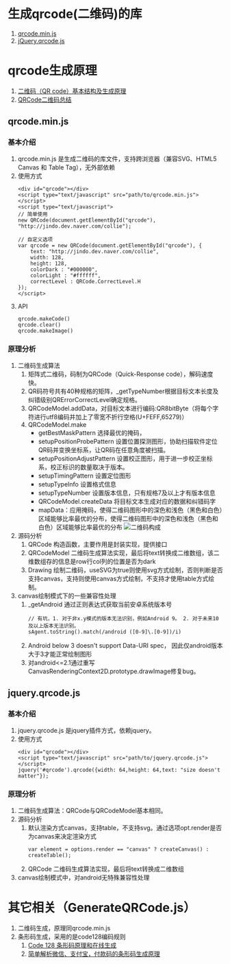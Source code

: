 # 生成qrcode(二维码)的库
1. [qrcode.min.js](https://github.com/davidshimjs/qrcodejs)
2. [jQuery.qrcode.js](https://github.com/jeromeetienne/jquery-qrcode)

# qrcode生成原理
1. [二维码（QR code）基本结构及生成原理](https://blog.csdn.net/u012611878/article/details/53167009)
2. [QRCode二维码总结](https://blog.csdn.net/liulina603/article/details/42099121)

## qrcode.min.js
### 基本介绍
1. qrcode.min.js 是生成二维码的库文件，支持跨浏览器（兼容SVG、HTML5 Canvas 和 Table Tag），无外部依赖
2. 使用方式
    ```
    <div id="qrcode"></div>
    <script type="text/javascript" src="path/to/qrcode.min.js"></script>
    <script type="text/javascript">
    // 简单使用
    new QRCode(document.getElementById("qrcode"), "http://jindo.dev.naver.com/collie");

    // 自定义选项
    var qrcode = new QRCode(document.getElementById("qrcode"), {
    	text: "http://jindo.dev.naver.com/collie",
    	width: 128,
    	height: 128,
    	colorDark : "#000000",
    	colorLight : "#ffffff",
    	correctLevel : QRCode.CorrectLevel.H
    });
    </script>
    ```
3. API
    ```
    qrcode.makeCode()
    qrcode.clear()
    qrcode.makeImage()
    ```
### 原理分析
1. 二维码生成算法
    1. 矩阵式二维码，码制为QRCode（Quick-Response code），解码速度快。
    2. QR码符号共有40种规格的矩阵，_getTypeNumber根据目标文本长度及纠错级别QRErrorCorrectLevel确定规格。
    3. QRCodeModel.addData，对目标文本进行编码:QR8bitByte（将每个字符进行utf8编码并加上了零宽不折行空格(U+FEFF,65279)）
    4. QRCodeModel.make
        - getBestMaskPattern 选择最优的掩码，
        - setupPositionProbePattern 设置位置探测图形，协助扫描软件定位QR码并变换坐标系，让QR码在任意角度被扫描。
        - setupPositionAdjustPattern 设置校正图形，用于进一步校正坐标系，校正标识的数量取决于版本。
        - setupTimingPattern 设置定位图形
        - setupTypeInfo 设置格式信息
        - setupTypeNumber 设置版本信息，只有规格7及以上才有版本信息
        - QRCodeModel.createData 将目标文本生成对应的数据和纠错码字
        - mapData：应用掩码，使得二维码图形中的深色和浅色（黑色和白色）区域能够比率最优的分布，使得二维码图形中的深色和浅色（黑色和白色）区域能够比率最优的分布
![二维码构成](https://github.com/cleverpp/SourceAnalytics/blob/master/qrcode/qrcode-zn.jpg)
2. 源码分析
    1. QRCode 构造函数，主要作用是封装实现，提供接口
    2. QRCodeModel 二维码生成算法实现，最后将text转换成二维数组，该二维数组存的信息是row行col列的位置是否为dark
    3. Drawing 绘制二维码，useSVG为true则使用svg方式绘制，否则判断是否支持canvas，支持则使用canvas方式绘制，不支持才使用table方式绘制。
3. canvas绘制模式下的一些兼容性处理
    1. _getAndroid 通过正则表达式获取当前安卓系统版本号
        ```
        // 有坑，1. 对于非x.y模式的版本无法识别，例如Android 9。 2. 对于未来10及以上版本无法识别。
        sAgent.toString().match(/android ([0-9]\.[0-9])/i)
        ```
    2. Android below 3 doesn't support Data-URI spec， 因此仅android版本大于3才能正常绘制图形
    3. 对android<=2.1通过重写CanvasRenderingContext2D.prototype.drawImage修复bug。

## jquery.qrcode.js
### 基本介绍
1. jquery.qrcode.js 是jquery插件方式，依赖jquery。
2. 使用方式
    ```
    <div id="qrcode"></div>
    <script type="text/javascript" src="path/to/jquery.qrcode.js"></script>
    jquery('#qrcode').qrcode({width: 64,height: 64,text: "size doesn't matter"});
    ```
### 原理分析
1. 二维码生成算法：QRCode与QRCodeModel基本相同。
2. 源码分析
    1. 默认渲染方式canvas，支持table，不支持svg。通过选项opt.render是否为canvas来决定渲染方式
       ```
       var element = options.render == "canvas" ? createCanvas() : createTable();
       ```
    2. QRCode 二维码生成算法实现，最后将text转换成二维数组
3. canvas绘制模式中，对android无特殊兼容性处理

# 其它相关（GenerateQRCode.js）
1. 二维码生成，原理同qrcode.min.js
2. 条形码生成，采用的是code128编码规则
    1. [Code 128 条形码原理和在线生成](https://xoyozo.net/Blog/Details/code128)
    2. [简单解析微信、支付宝，付款码的条形码生成原理](https://www.chenxublog.com/2018/09/22/wechat-alipay-barcode-code128.html)

